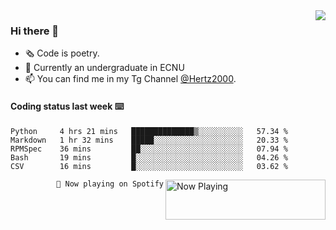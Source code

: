 <img  align="right" src="https://github-readme-stats.vercel.app/api?username=BillChen2K&show_icons=true&count_private=true&hide_title=true">

### Hi there 👋

- 🗞 Code is poetry.
- 🌱 Currently an undergraduate in ECNU
- 📫 You can find me in my Tg Channel [@Hertz2000](https://t.me/Hertz2000).

#### Coding status last week ⌨️

<!--START_SECTION:waka-->
```text
Python     4 hrs 21 mins   ██████████████▒░░░░░░░░░░   57.34 % 
Markdown   1 hr 32 mins    █████░░░░░░░░░░░░░░░░░░░░   20.33 % 
RPMSpec    36 mins         ██░░░░░░░░░░░░░░░░░░░░░░░   07.94 % 
Bash       19 mins         █░░░░░░░░░░░░░░░░░░░░░░░░   04.26 % 
CSV        16 mins         █░░░░░░░░░░░░░░░░░░░░░░░░   03.62 % 
```
<!--END_SECTION:waka-->


<div>
<a href="https://spotify-now-playing.billchen2k.vercel.app/now-playing?open">
   <img align="right" src="https://spotify-now-playing.billchen2k.vercel.app/now-playing" width="256" height="64" alt="Now Playing">
</a>
</div>

<div>
<p align="right"><code>🎵 Now playing on Spotify</code></p>
</div>

<!--
**BillChen2K/BillChen2K** is a ✨ _special_ ✨ repository because its `README.md` (this file) appears on your GitHub profile.

Here are some ideas to get you started:

- 🔭 I’m currently working on ...
- 🌱 I’m currently learning ...
- 👯 I’m looking to collaborate on ...
- 🤔 I’m looking for help with ...
- 💬 Ask me about ...
- 📫 How to reach me: ...
- 😄 Pronouns: ...
- ⚡ Fun fact: ...
-->
